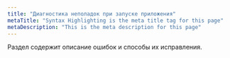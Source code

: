 ```yaml
---
title: "Диагностика неполадок при запуске приложения"
metaTitle: "Syntax Highlighting is the meta title tag for this page"
metaDescription: "This is the meta description for this page"
---
```


Раздел содержит описание ошибок и способы их исправления.

